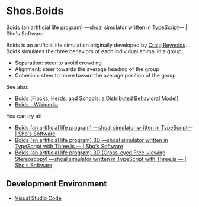 # Shos.Boids
[Boids](https://en.wikipedia.org/wiki/Boids) (an artificial life program) —shoal simulator written in TypeScript— | Sho's Software

Boids is an artificial life simulation originally developed by [Craig Reynolds](http://www.red3d.com/cwr/).
Boids simulates the three behaviors of each individual animal in a group:
* Separation: steer to avoid crowding
* Alignment: steer towards the average heading of the group
* Cohesion: steer to move toward the average position of the group

See also:
* [Boids (Flocks, Herds, and Schools: a Distributed Behavioral Model)](http://www.red3d.com/cwr/boids/)
* [Boids - Wikipedia](https://en.wikipedia.org/wiki/Boids)

You can try at:
* [Boids (an artificial life program) —shoal simulator written in TypeScript— | Sho's Software](https://www.shos.info/doc/boids.html)
* [Boids (an artificial life program) 3D —shoal simulator written in TypeScript with Three.js — | Sho's Software](https://www.shos.info/doc/boids3d.html)
* [Boids (an artificial life program) 3D (Cross-eyed Free-viewing Stereoscopy) —shoal simulator written in TypeScript with Three.js — | Sho's Software](https://www.shos.info/doc/boids3ds.html)

## Development Environment

* [Visual Studio Code](https://code.visualstudio.com/)


